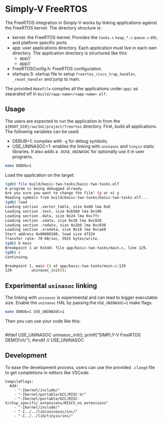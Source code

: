 # Simply-V FreeRTOS

The FreeRTOS integration in Simply-V works by linking applications against the FreeRTOS kernel. The
directory structure is:
- kernel: the FreeRTOS-kernel. Provides the `tasks.c` `heap_*.c` `queue.c` etc. and platform specific ports
- app: user applications directory. Each application must live in each own directory. The application
    directory is structured like this:
    - app/<app-name-1>/
    - app/<app-name-2>/
- FreeRTOSConfig.h: FreeRTOS configuration.
- startups.S: startup file to setup `freertos_riscv_trap_handler`, `_reset_handler` and jump to main.

The provided `Makefile` compiles all the applications under `app/` as separated elf in `build/<app-name>/<app-name>.elf.`

## Usage
The users are expected to run the application in from the `${ROOT_DIR}/sw/SoC/project/freertos` directory. First, 
build all applications. The following variables can be used:
- DEBUB=1: compiles with `-g` for debug symbols;
- USE_UNINASOC=1: enables the linking with `uninasoc` and `tinyio` static libraries. It also adds 
a `-DUSE_UNINASOC` for optionally use it in user programs.

```sh
make DEBUG=1
```

Load the application on the target:
```sh
(gdb) file build/basic-two-tasks/basic-two-tasks.elf
A program is being debugged already.
Are you sure you want to change the file? (y or n) y
Reading symbols from build/basic-two-tasks/basic-two-tasks.elf...
(gdb) load
Loading section .vector_table, size 0x80 lma 0x0
Loading section .text, size 0xb560 lma 0x100
Loading section .data, size 0x24 lma 0xc7fc
Loading section .sdata, size 0x10 lma 0xc820
Loading section .rodata, size 0x2b0 lma 0xc830
Loading section .srodata, size 0x18 lma 0xcae0
Start address 0x00000100, load size 47324
Transfer rate: 70 KB/sec, 5915 bytes/write.
(gdb) b main
Breakpoint 1 at 0x548: file app/basic-two-tasks/main.c, line 129.
(gdb) c
Continuing.

Breakpoint 1, main () at app/basic-two-tasks/main.c:129
129         uninasoc_init();
```

## Experimental `uninasoc` linking
The linking with `uninasoc` is experimental and can lead to bigger executable size. Enable the `uninasoc`
HAL by passing the `USE_UNINASOC=1` make flags.
```sh
make DEBUG=1 USE_UNINASOC=1
```

Then you can use your code like this:
```c
```
#ifdef USE_UNINASOC
    uninasoc_init();
    printf("SIMPLY-V FreeRTOS DEMO!\n\r");
#endif // USE_UNINASOC

## Development
To ease the development process, users can use the provided `.clangd` file to get completions in 
editors like VSCode.

```
CompileFlags: 
  Add:
    - "-Ikernel/include/"
    - "-Ikernel/portable/GCC/RISC-V/"
    - "-Ikernel/portable/GCC/RISC-V/chip_specific_extensions/RISCV_no_extensions"
    - "-Ikernel/include/"
    - "-I../../lib/uninasoc/inc/"
    - "-I../../lib/tinyio/inc/"
```
